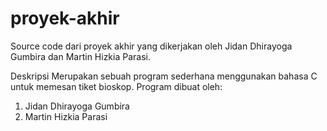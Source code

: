 # proyek-akhir

Source code dari proyek akhir yang dikerjakan oleh Jidan Dhirayoga Gumbira dan Martin Hizkia Parasi.

Deskripsi
Merupakan sebuah program sederhana menggunakan bahasa C untuk memesan tiket bioskop. Program dibuat oleh:
1. Jidan Dhirayoga Gumbira
2. Martin Hizkia Parasi
